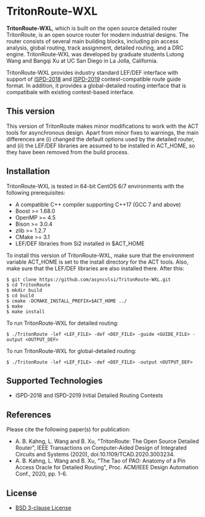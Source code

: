 # TritonRoute-WXL
**TritonRoute-WXL**, which is built on the open source detailed router 
TritonRoute, 
is an open source router for modern industrial designs. 
The router consists of several main building blocks, including 
pin access analysis, global routing, track assignment, detailed routing, 
and a DRC engine. 
TritonRoute-WXL was developed by graduate students Lutong Wang and Bangqi Xu at 
UC San Diego in La Jolla, California.

TritonRoute-WXL provides industry standard LEF/DEF interface with 
support of [ISPD-2018](http://www.ispd.cc/contests/18/) and 
[ISPD-2019](http://www.ispd.cc/contests/19/) contest-compatible route guide 
format. In addition, it provides a global-detailed routing interface
that is compatibale with existing contest-based interface.

## This version ##

This version of TritonRoute makes minor modifications to work with
the ACT tools for asynchronous design. Apart from minor fixes to warnings,
the main differences are (i) changed the default options used by the
detailed router, and (ii) the LEF/DEF libraries are assumed to be installed
in ACT_HOME, so they have been removed from the build process.

## Installation ##

TritonRoute-WXL is tested in 64-bit CentOS 6/7 environments with the following
prerequisites:
* A compatible C++ compiler supporting C++17 (GCC 7 and above)
* Boost >= 1.68.0
* OpenMP >= 4.5
* Bison >= 3.0.4
* zlib >= 1.2.7
* CMake >= 3.1
* LEF/DEF libraries from Si2 installed in $ACT_HOME

To install this version of TritonRoute-WXL, make sure that the environment variable ACT_HOME
is set to the install directory for the ACT tools. Also, make sure that the LEF/DEF libraries
are also installed there. After this:
```
$ git clone https://github.com/asyncvlsi/TritonRoute-WXL.git
$ cd TritonRoute 
$ mkdir build
$ cd build
$ cmake -DCMAKE_INSTALL_PREFIX=$ACT_HOME ../
$ make
$ make install
```
   
To run TritonRoute-WXL for detailed routing: 
```
$ ./TritonRoute -lef <LEF_FILE> -def <DEF_FILE> -guide <GUIDE_FILE> -output <OUTPUT_DEF>
```

To run TritonRoute-WXL for global-detailed routing: 
```
$ ./TritonRoute -lef <LEF_FILE> -def <DEF_FILE> -output <OUTPUT_DEF>
```

## Supported Technologies ##
* ISPD-2018 and ISPD-2019 Initial Detailed Routing Contests 

## References ##
Please cite the following paper(s) for publication:
* A. B. Kahng, L. Wang and B. Xu, "TritonRoute: The Open Source Detailed Router", IEEE Transactions on Computer-Aided Design of Integrated Circuits and Systems (2020), doi:10.1109/TCAD.2020.3003234.
* A. B. Kahng, L. Wang and B. Xu, "The Tao of PAO: Anatomy of a Pin Access Oracle for Detailed Routing", Proc. ACM/IEEE Design Automation Conf., 2020, pp. 1-6.

## License ##
* [BSD 3-clause License](LICENSE) 


